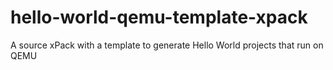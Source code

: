 # hello-world-qemu-template-xpack
A source xPack with a template to generate Hello World projects that run on QEMU
